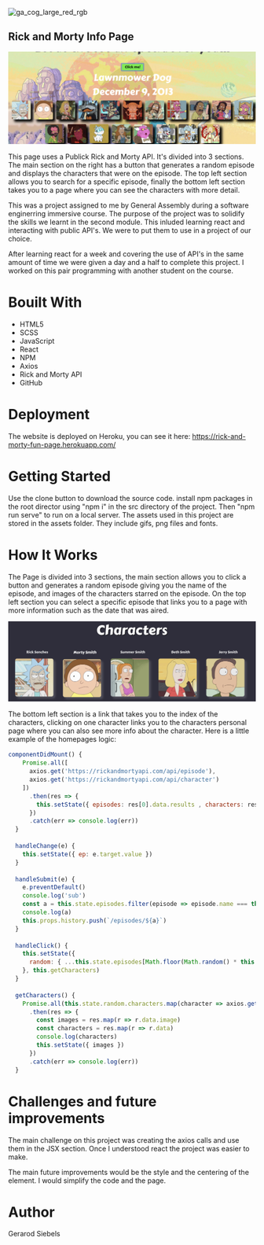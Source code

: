 ![ga_cog_large_red_rgb](https://cloud.githubusercontent.com/assets/40461/8183776/469f976e-1432-11e5-8199-6ac91363302b.png)


## Rick and Morty Info Page

![rick_and_morty](https://raw.githubusercontent.com/gsiebels/sei-project-2/master/Screenshot%202019-11-22%20at%2012.07.05.png)

This page uses a Publick Rick and Morty API. It's divided into 3 sections. The main section on the right has a button that generates a random episode and displays the characters that were on the episode. The top left section allows you to search for a specific episode, finally the bottom left section takes you to a page where you can see the characters with more detail. 

This was a project assigned to me by General Assembly during a software enginerring immersive course. The purpose of the project was to solidify the skills we learnt in the second module. This inluded learning react and interacting with public API's. We were to put them to use in a project of our choice.

After learning react for a week and covering the use of API's in the same amount of time we were given a day and a half to complete this project. I worked on this pair programming with another student on the course.

 # Bouilt With
 
- HTML5
- SCSS
- JavaScript
- React
- NPM
- Axios
- Rick and Morty API
- GitHub
 
 # Deployment
 
 The website is deployed on Heroku, you can see it here: https://rick-and-morty-fun-page.herokuapp.com/
 
 # Getting Started
 
 Use the clone button to download the source code. install npm packages in the root director using "npm i" in the src directory of the project. Then "npm run serve" to run on a local server. The assets used in this project are stored in the assets folder. They include gifs, png files and fonts.
 
# How It Works

The Page is divided into 3 sections, the main section allows you to click a button and generates a random episode giving you the name of the episode, and images of the characters starred on the episode. On the top left section you can select a specific episode that links you to a page with more information such as the date that was aired.

![rick_and_morty](https://raw.githubusercontent.com/gsiebels/sei-project-2/master/Screenshot%202019-11-22%20at%2012.08.45.png)

The bottom left section is a link that takes you to the index of the characters, clicking on one character links you to the characters personal page where you can also see more info about the character.
Here is a little example of the homepages logic:
```javascript
componentDidMount() {
    Promise.all([
      axios.get('https://rickandmortyapi.com/api/episode'),
      axios.get('https://rickandmortyapi.com/api/character')
    ])
      .then(res => {
        this.setState({ episodes: res[0].data.results , characters: res[1].data.results })
      })
      .catch(err => console.log(err))
  }

  handleChange(e) {
    this.setState({ ep: e.target.value })
  }

  handleSubmit(e) {
    e.preventDefault()
    console.log('sub')
    const a = this.state.episodes.filter(episode => episode.name === this.state.ep).pop().id
    console.log(a)
    this.props.history.push(`/episodes/${a}`)
  }

  handleClick() {
    this.setState({ 
      random: { ...this.state.episodes[Math.floor(Math.random() * this.state.episodes.length)] } 
    }, this.getCharacters)
  }

  getCharacters() {
    Promise.all(this.state.random.characters.map(character => axios.get(character)))
      .then(res => {
        const images = res.map(r => r.data.image)
        const characters = res.map(r => r.data)
        console.log(characters)
        this.setState({ images })
      })
      .catch(err => console.log(err))
  }

```

# Challenges and future improvements

The main challenge on this project was creating the axios calls and use them in the JSX section. Once I understood react the project was easier to make.

The main future improvements would be the style and the centering of the element.
I would simplify the code and the page.

# Author

Gerarod Siebels


